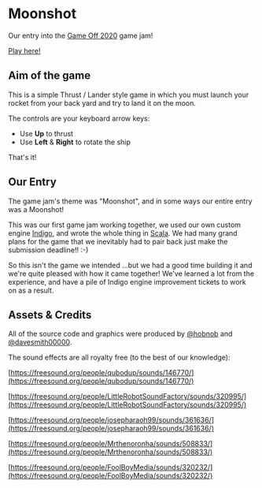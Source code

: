 # Moonshot

Our entry into the [Game Off 2020](https://itch.io/jam/game-off-2020) game jam!

[Play here!](https://purplekingdomgames.github.io/itch.io-game-off-2020/)

## Aim of the game

This is a simple Thrust / Lander style game in which you must launch your rocket from your back yard and try to land it on the moon.

The controls are your keyboard arrow keys:

- Use **Up** to thrust
- Use **Left** & **Right** to rotate the ship

That's it!

## Our Entry

The game jam's theme was "Moonshot", and in some ways our entire entry was a Moonshot!

This was our first game jam working together, we used our own custom engine [Indigo](http://indigoengine.io/), and wrote the whole thing in [Scala](https://www.scala-lang.org/). We had many grand plans for the game that we inevitably had to pair back just make the submission deadline!! :-)

So this isn't the game we intended ...but we had a good time building it and we're quite pleased with how it came together! We've learned a lot from the experience, and have a pile of Indigo engine improvement tickets to work on as a result.

## Assets & Credits

All of the source code and graphics were produced by [@hobnob](https://github.com/hobnob) and [@davesmith00000](https://github.com/davesmith00000).

The sound effects are all royalty free (to the best of our knowledge):

[https://freesound.org/people/qubodup/sounds/146770/](https://freesound.org/people/qubodup/sounds/146770/)

[https://freesound.org/people/LittleRobotSoundFactory/sounds/320995/](https://freesound.org/people/LittleRobotSoundFactory/sounds/320995/)

[https://freesound.org/people/josepharaoh99/sounds/361636/](https://freesound.org/people/josepharaoh99/sounds/361636/)

[https://freesound.org/people/Mrthenoronha/sounds/508833/](https://freesound.org/people/Mrthenoronha/sounds/508833/)

[https://freesound.org/people/FoolBoyMedia/sounds/320232/](https://freesound.org/people/FoolBoyMedia/sounds/320232/)
